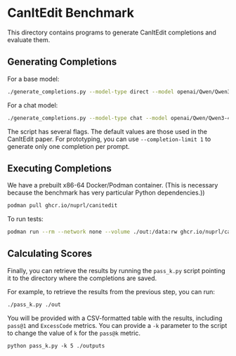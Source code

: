 # CanItEdit Benchmark

This directory contains programs to generate CanItEdit completions and evaluate them.

## Generating Completions

For a base model:

```bash
./generate_completions.py --model-type direct --model openai/Qwen/Qwen3-4B-Base --output-dir out
```

For a chat model:

```bash
./generate_completions.py --model-type chat --model openai/Qwen/Qwen3-4B-Instruct-2507 --output-dir out
 ```

The script has several flags. The default values are those used in the CanItEdit paper.
For prototyping, you can use `--completion-limit 1` to generate only one completion per prompt.

## Executing Completions

We have a prebuilt x86-64 Docker/Podman container. (This is necessary because
the benchmark has very particular Python dependencies.))

```bash
podman pull ghcr.io/nuprl/canitedit
```

To run tests:

```bash
podman run --rm --network none --volume ./out:/data:rw ghcr.io/nuprl/canitedit --dir /data --output-dir /data
```

## Calculating Scores

Finally, you can retrieve the results by running the `pass_k.py` script pointing
it to the directory where the completions are saved.

For example, to retrieve the results from the previous step, you can run:

```bash
./pass_k.py ./out
```

You will be provided with a CSV-formatted table with the results, including `pass@1` and `ExcessCode` metrics.
You can provide a `-k` parameter to the script to change the value of `k` for the `pass@k` metric.

```
python pass_k.py -k 5 ./outputs
```